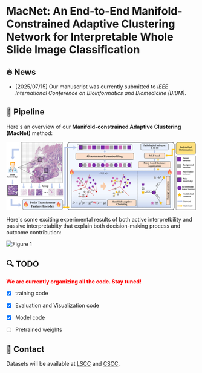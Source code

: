 # MacNet: An End-to-End Manifold-Constrained Adaptive Clustering Network for Interpretable Whole Slide Image Classification 

## :fire: News

- [2025/07/15] Our manuscript was currently submitted to _IEEE International Conference on Bioinformatics and Biomedicine (BIBM)_.



## :rocket: Pipeline

Here's an overview of our **Manifold-constrained Adaptive Clustering (MacNet)** method:

![Figure 1](./images/MacNet_main.png)

Here's some exciting experimental results of both active interpretbility and passive interpretabiity that explain both decision-making process and outcome contribution:

![Figure 1](./images/vis_whole.png)

## :mag: TODO
<font color="red">**We are currently organizing all the code. Stay tuned!**</font>
- [x] training code
- [x] Evaluation and Visualization code
- [x] Model code
- [ ] Pretrained weights



## :postbox: Contact
 Datasets will be available at [LSCC](https://drive.google.com/file/d/1375q7WRDXUCJf5UnO4dWcmcQFpEMwhEO/view?usp=sharing) and [CSCC](https://drive.google.com/file/d/1l820bSmfZgQYP1zXfS4Tu9oG8Ep6WnCP/view?usp=sharing).
